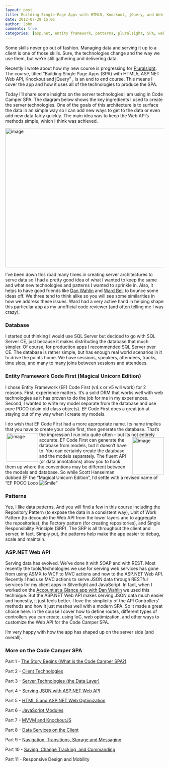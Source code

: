 ```yaml
---
layout: post
title: Building Single Page Apps with HTML5, Knockout, jQuery, and Web API - Part 3 - Server Technologies
date: 2012-07-29 15:06
author: John
comments: true
categories: [asp.net, entity framework, patterns, pluralsight, SPA, webapi]
---
```

<p>Some skills never go out of fashion. Managing data and serving it up to a client is one of those skills. Sure, the technologies change and the way we use them, but we’re still gathering and delivering data.</p> <p>Recently I wrote about how my new course is progressing for <a href="http://www.pluralsight.com/">Pluralsight</a>. The course, titled “Building Single Page Apps (SPA) with HTML5, ASP.NET Web API, Knockout and jQuery” , is an end to end course. This means I cover the app and how it uses all of the technologies to produce the SPA. </p> <p>Today I’ll share some insights on the server technologies I am using in Code Camper SPA. The diagram below shows the key ingredients I used to create the server technologies. One of the goals of this architecture is to surface the data in an simple way so I can add new ways to get to the data or even add new data fairly quickly. The main idea was to keep the Web API’s methods simple, which I think was achieved.</p> <p><a href="/wp-content/uploads/media/Windows-Live-Writer/Building-Single-Page-APps_9356/image_2.png"><img style="background-image: none; border-right-width: 0px; padding-left: 0px; padding-right: 0px; display: block; float: none; border-top-width: 0px; border-bottom-width: 0px; margin-left: auto; border-left-width: 0px; margin-right: auto; padding-top: 0px" title="image" border="0" alt="image" src="/wp-content/uploads/media/Windows-Live-Writer/Building-Single-Page-APps_9356/image_thumb.png" width="520" height="441"></a></p> <p>I’ve been down this road many times in creating server architectures to serve data so I had a pretty good idea of what I wanted to keep the same and what new technologies and patterns I wanted to sprinkle in. Also, it helps to have good friends like <a href="http://twitter.com/danwahlin">Dan Wahlin</a> and <a href="http://twitter.com/wardbell">Ward Bell</a> to bounce some ideas off. We three tend to think alike so you will see some similarities in how we address these issues. Ward had a very active hand in helping shape this particular app as my unofficial code reviewer (and often telling me I was crazy).</p> <h3>Database</h3> <p>I started out thinking I would use SQL Server but decided to go with SQL Server CE, just because it makes distributing the database that much simpler. Of course, for production apps I recommended SQL Server over CE. The database is rather simple, but has enough real world scenarios in it to drive the points home. We have sessions, speakers, attendees, tracks, time slots, and many to many joins between sessions and attendees.</p> <h3>Entity Framework Code First (Magical Unicorn Edition)</h3> <p>I chose Entity Framework (EF) Code First (v4.x or v5 will work) for 2 reasons. First, experience matters. It’s a solid ORM that works well with web technologies as it has proven to do the job for me in my experiences. Second, I wanted to write my model separate from the database and use pure POCO (plain old class objects). EF Code First does a great job at staying out of my way when I create my models.</p> <p>I do wish that EF Code First had a more appropriate name. Its name implies that you have to create your code first, then generate the database. That’s the impression I run <a href="/wp-content/uploads/media/Windows-Live-Writer/Building-Single-Page-APps_9356/image_4.png"><img style="background-image: none; border-right-width: 0px; margin: 4px; padding-left: 0px; padding-right: 0px; display: inline; float: left; border-top-width: 0px; border-bottom-width: 0px; border-left-width: 0px; padding-top: 0px" title="image" border="0" alt="image" align="left" src="/wp-content/uploads/media/Windows-Live-Writer/Building-Single-Page-APps_9356/image_thumb_1.png" width="100" height="91"></a>into quite often – but its not entirely accurate. EF Code <a href="/wp-content/uploads/media/Windows-Live-Writer/Building-Single-Page-APps_9356/image_6.png"><img style="background-image: none; border-right-width: 0px; padding-left: 0px; padding-right: 0px; display: inline; float: right; border-top-width: 0px; border-bottom-width: 0px; border-left-width: 0px; padding-top: 0px" title="image" border="0" alt="image" align="right" src="/wp-content/uploads/media/Windows-Live-Writer/Building-Single-Page-APps_9356/image_thumb_2.png" width="100" height="118"></a>First can generate the database from models, but it doesn’t have to. You can certainly create the database and the models separately. The fluent API (or data annotations) allow you to hook them up where the conventions may be different between the models and database. So while Scott Hanselman dubbed EF the “Magical Unicorn Edition”, I’d settle with a revised name of “EF POCO Loco <img style="border-bottom-style: none; border-left-style: none; border-top-style: none; border-right-style: none" class="wlEmoticon wlEmoticon-smile" alt="Smile" src="/wp-content/uploads/media/Windows-Live-Writer/Building-Single-Page-APps_9356/wlEmoticon-smile_2.png">“</p> <h3>Patterns</h3> <p>Yes, I like data patterns. And you will find a few in this course including the Repository Pattern (to expose the data in a consistent way), Unit of Work Pattern (to decouple the Web API from the lower layers and to aggregate the repositories), the Factory pattern (for creating repositories), and Single Responsibility Principle (SRP). The SRP is all throughout the client and server, in fact. Simply put, the patterns help make the app easier to debug, scale and maintain.</p> <h3>ASP.NET Web API</h3> <p>Serving data has evolved. We’ve done it with SOAP and with REST. Most recently the tools/technologies we use for serving web services has gone from using ASMX to WCF to MVC actions and now to the ASP.NET Web API. Recently I had use MVC actions to serve JSON data through RESTful services for my client apps in Silverlight and JavaScript. In fact, when I worked on the <a href="http://www.pluralsight-training.net/microsoft/Courses/TableOfContents/web-development">Account at a Glance app with Dan Wahlin</a> we used this technique. But the ASP.NET Web API makes serving JSON data much easier and honestly, it just feels better. I love the simplicity of the API Controllers’ methods and how it just meshes well with a modern SPA. So it made a great choice here. In the course I cover how to define routes, different types of controllers you can create, using IoC, web optimization, and other ways to customize the Web API for the Code Camper SPA.</p> <p>I’m very happy with how the app has shaped up on the server side (and overall).</p> <h3>More on the Code Camper SPA</h3> <p>Part 1 - <a href="http://jpapa.me/spapost1">The Story Begins (What is the Code Camper SPA?)</a></p> <p>Part 2 - <a href="http://jpapa.me/spapost2">Client Technologies</a></p> <p>Part 3 - <a href="/spapost3">Server Technologies (the Data Layer)</a></p> <p>Part 4 - <a href="http://jpapa.me/spapost4">Serving JSON with ASP.NET Web API</a></p> <p>Part 5 - <a href="http://jpapa.me/spapost5">HTML 5 and ASP.NET Web Optimization</a></p> <p>Part 6 - <a href="http://jpapa.me/spapost6">JavaScript Modules</a></p> <p>Part 7 - <a href="http://jpapa.me/spapost7">MVVM and KnockoutJS</a></p> <p>Part 8 - <a href="http://jpapa.me/spapost8">Data Services on the Client</a></p> <p>Part 9 - <a href="http://jpapa.me/spapost9">Navigation, Transitions, Storage and Messaging</a></p> <p>Part 10 - <a href="http://jpapa.me/spapost10">Saving, Change Tracking, and Commanding</a> </p> <p>Part 11 - Responsive Design and Mobility</p>

